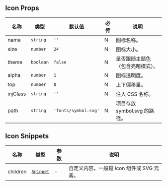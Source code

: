 ## Icon Props

| 名称     | 类型      | 默认值               | 必传 | 说明                             |
| -------- | --------- | -------------------- | ---- | -------------------------------- |
| name     | `string`  | `''`                 | N    | 图标名称。                       |
| size     | `number`  | `24`                 | N    | 图标大小。                       |
| theme    | `boolean` | `false`              | N    | 是否跟随主题色（包含亮暗模式）。 |
| alpha    | `number`  | `1`                  | N    | 图标透明度。                     |
| top      | `number`  | `0`                  | N    | 上下偏移量。                     |
| injClass | `string`  | `''`                 | N    | 注入 CSS 名称。                  |
| path     | `string`  | `'fonts/symbol.svg'` | N    | 项目存放 symbol.svg 的路径。     |

## Icon Snippets

| 名称     | 类型                                                                | 参数 | 说明                                      |
| -------- | ------------------------------------------------------------------- | ---- | ----------------------------------------- |
| children | [`Snippet`](https://svelte.dev/docs/svelte/snippet#Typing-snippets) | -    | 自定义内容，一般是 Icon 组件或 SVG 元素。 |
